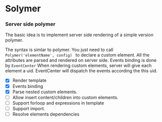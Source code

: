 Solymer
=======

### Server side polymer ###

The basic idea is to implement server side rendering of a simple version polymer.

The syntax is simlar to polymer. You just need to call ```Polymer('elementName', config) ``` 
to declare a custom element. All the attributes are parsed and rendered on server side.
Events binding is done by ```EventCenter``` When rendering custom elements, server will give each element a uid. EventCenter will dispatch the events according the this uid.

- [x] Render template
- [x] Events binding
- [X] Parse nested custom elements.
- [ ] Allow insert content/children into custom elements.
- [ ] Support forloop and expressions in template
- [ ] Support import.
- [ ] Resolve elements dependencies
